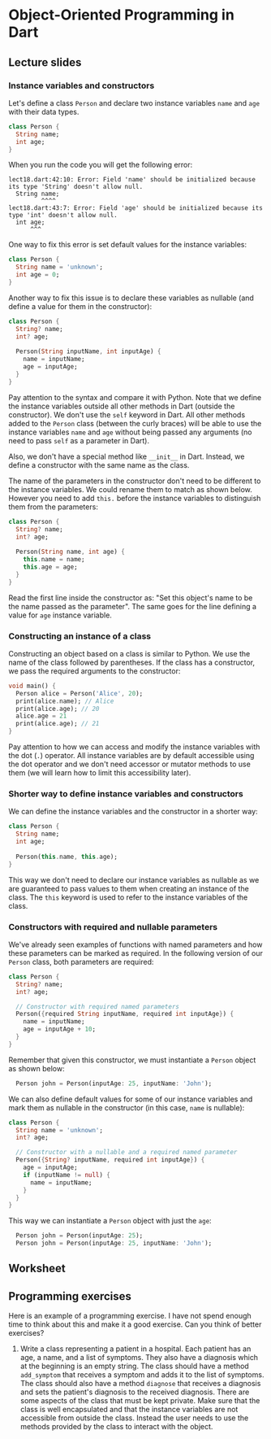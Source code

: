 # Object-Oriented Programming in Dart

## Lecture slides

### Instance variables and constructors

Let's define a class `Person` and declare two instance variables `name` and `age` with their data types.
```dart
class Person {
  String name;
  int age;
}
```
When you run the code you will get the following error:
```
lect18.dart:42:10: Error: Field 'name' should be initialized because its type 'String' doesn't allow null.
  String name;
         ^^^^
lect18.dart:43:7: Error: Field 'age' should be initialized because its type 'int' doesn't allow null.
  int age;
      ^^^
```
One way to fix this error is set default values for the instance variables:
```dart
class Person {
  String name = 'unknown';
  int age = 0;
}
```
Another way to fix this issue is to declare these variables as nullable (and define a value for them in the constructor):
```dart
class Person {
  String? name;
  int? age;
  
  Person(String inputName, int inputAge) {
    name = inputName;
    age = inputAge;
  }
}
```
Pay attention to the syntax and compare it with Python. Note that we define the instance variables outside all other methods in Dart (outside the constructor). We don't use the `self` keyword in Dart. All other methods added to the `Person` class (between the curly braces) will be able to use the instance variables `name` and `age` without being passed any arguments (no need to pass `self` as a parameter in Dart).

Also, we don't have a special method like `__init__` in Dart. Instead, we define a constructor with the same name as the class.

The name of the parameters in the constructor don't need to be different to the instance variables. We could rename them to match as shown below. However you need to add `this.` before the instance variables to distinguish them from the parameters:
```dart
class Person {
  String? name;
  int? age;
  
  Person(String name, int age) {
    this.name = name;
    this.age = age;
  }
}
```

Read the first line inside the constructor as: "Set this object's name to be the name passed as the parameter". The same goes for the line defining a value for `age` instance variable.

### Constructing an instance of a class

Constructing an object based on a class is similar to Python. We use the name of the class followed by parentheses. If the class has a constructor, we pass the required arguments to the constructor:
```dart
void main() {
  Person alice = Person('Alice', 20);
  print(alice.name); // Alice
  print(alice.age); // 20
  alice.age = 21
  print(alice.age); // 21
}
```
Pay attention to how we can access and modify the instance variables with the dot (`.`) operator. All instance variables are by default accessible using the dot operator and we don't need accessor or mutator methods to use them (we will learn how to limit this accessibility later).

### Shorter way to define instance variables and constructors

We can define the instance variables and the constructor in a shorter way:
```dart
class Person {
  String name;
  int age;
  
  Person(this.name, this.age);
}
```
This way we don't need to declare our instance variables as nullable as we are guaranteed to pass values to them when creating an instance of the class. The `this` keyword is used to refer to the instance variables of the class.

### Constructors with required and nullable parameters

We've already seen examples of functions with named parameters and how these parameters can be marked as required. In the following version of our `Person` class, both parameters are required:
```dart
class Person {
  String? name;
  int? age;

  // Constructor with required named parameters
  Person({required String inputName, required int inputAge}) {
    name = inputName;
    age = inputAge + 10;
  }
}
```

Remember that given this constructor, we must instantiate a `Person` object as shown below:
```dart
  Person john = Person(inputAge: 25, inputName: 'John');
```

We can also define default values for some of our instance variables and mark them as nullable in the constructor (in this case, `name` is nullable):
```dart
class Person {
  String name = 'unknown';
  int? age;

  // Constructor with a nullable and a required named parameter
  Person({String? inputName, required int inputAge}) {
    age = inputAge;
    if (inputName != null) {
      name = inputName;
    }
  }
}
```

This way we can instantiate a `Person` object with just the `age`:
```dart
  Person john = Person(inputAge: 25);
  Person john = Person(inputAge: 25, inputName: 'John');
```

## Worksheet


## Programming exercises

Here is an example of a programming exercise. I have not spend enough time to think about this and make it a good exercise. Can you think of better exercises?

1. Write a class representing a patient in a hospital. Each patient has an age, a name, and a list of symptoms. They also have a diagnosis which at the beginning is an empty string. The class should have a method `add_symptom` that receives a symptom and adds it to the list of symptoms. The class should also have a method `diagnose` that receives a diagnosis and sets the patient's diagnosis to the received diagnosis. There are some aspects of the class that must be kept private. Make sure that the class is well encapsulated and that the instance variables are not accessible from outside the class. Instead the user needs to use the methods provided by the class to interact with the object.